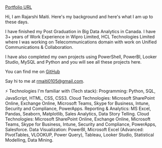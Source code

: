 [Portfolio URL](https://www.datascienceportfol.io/rmaiti0105)

Hi, I am Rajarshi Maiti. Here's my background and here's what I am up to these days.

I have finished my Post Graduation in Big Data Analytics in Canada. I have 3+ years of Work Experience in Wipro Limited, HCL Technologies Limited where I was working on Telecommunications domain with work on Unified Communications & Collaboration.

I have also completed my own projects using PowerShell, PowerBI, Looker Studio, MySQL and Python and you will see all these projects here.

You can find me on [GitHub](https://github.com/RajarshiMaiti/RajarshiMaiti/assets/75478574/a80ed8ba-5149-4325-b734-96825b32670f) 

Say hi to me at rmaiti0105@gmail.com.



⚡ Technologies I'm familiar with (Tech stack):
Programming: Python, SQL, JavaScript, HTML, CSS, CSS3.
Cloud Technologies: Microsoft SharePoint Online, Exchange Online, Microsoft Teams, Skype for Business, Intune, Security and Compliance, PowerApps.
Reporting & Analytics: MS Excel, Pandas, Seaborn, Matplotlib, Sales Analytics, Data Story Telling.
Cloud Technologies: Microsoft SharePoint Online, Exchange Online, Microsoft Teams, Skype for Business, Intune, Security and Compliance, PowerApps, Salesforce.
Data Visualization: PowerBI, Microsoft Excel (Advanced: PivotTables, VLOOKUP, Power Query), Tableau, Looker Studio, Statistical Modelling, Data Mining.


